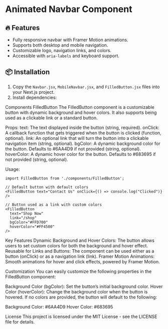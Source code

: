 # Animated Navbar Component

## 🔥 Features
- Fully responsive navbar with Framer Motion animations.
- Supports both desktop and mobile navigation.
- Customizable logo, navigation links, and colors.
- Accessible with `aria-labels` and keyboard support.

## 📦 Installation
1. Copy the `Navbar.jsx`, `MobileNavbar.jsx`, and `FilledButton.jsx` files into your Next.js project.
2. Install dependencies:

Components
FilledButton
The FilledButton component is a customizable button with dynamic background and hover colors. It also supports being used as a clickable link or a standard button.

Props:
text: The text displayed inside the button (string, required).
onClick: A callback function that gets triggered when the button is clicked (function, optional).
link: An optional link that will turn the button into a clickable navigation item (string, optional).
bgColor: A dynamic background color for the button. Defaults to #6AA4D9 if not provided (string, optional).
hoverColor: A dynamic hover color for the button. Defaults to #683695 if not provided (string, optional).

Usage:
```
import FilledButton from './components/FilledButton';

// Default button with default colors
<FilledButton text="Contact Us" onClick={() => console.log("Clicked")} />

// Button used as a link with custom colors
<FilledButton 
  text="Shop Now" 
  link="/shop" 
  bgColor="#FFD700" 
  hoverColor="#FF4500" 
/>
```

Key Features
Dynamic Background and Hover Colors: The button allows users to set custom colors for both the background and hover effect.
Reusable for Links and Buttons: The component can be used either as a button (onClick) or as a navigation link (link).
Framer Motion Animations: Smooth animations for hover and click effects, powered by Framer Motion.

Customization
You can easily customize the following properties in the FilledButton component:

Background Color (bgColor): Set the button’s initial background color.
Hover Color (hoverColor): Change the background color when the button is hovered.
If no colors are provided, the button will default to the following:

Background Color: #6AA4D9
Hover Color: #683695

License
This project is licensed under the MIT License - see the LICENSE file for details.
